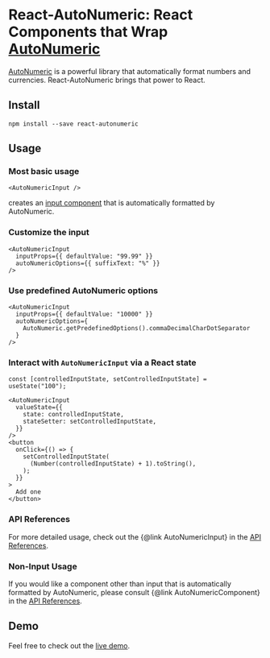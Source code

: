 # React-AutoNumeric: React Components that Wrap [AutoNumeric][]

[AutoNumeric][] is a powerful library that automatically format numbers and currencies.
React-AutoNumeric brings that power to React.

## Install

```
npm install --save react-autonumeric
```

## Usage

### Most basic usage

```tsx
<AutoNumericInput />
```

creates an [input component][] that is automatically formatted by AutoNumeric.

### Customize the input

```tsx
<AutoNumericInput
  inputProps={{ defaultValue: "99.99" }}
  autoNumericOptions={{ suffixText: "%" }}
/>
```

### Use predefined AutoNumeric options

```tsx
<AutoNumericInput
  inputProps={{ defaultValue: "10000" }}
  autoNumericOptions={
    AutoNumeric.getPredefinedOptions().commaDecimalCharDotSeparator
  }
/>
```

### Interact with `AutoNumericInput` via a React state

```tsx
const [controlledInputState, setControlledInputState] = useState("100");

<AutoNumericInput
  valueState={{
    state: controlledInputState,
    stateSetter: setControlledInputState,
  }}
/>
<button
  onClick={() => {
    setControlledInputState(
      (Number(controlledInputState) + 1).toString(),
    );
  }}
>
  Add one
</button>
```

### API References

For more detailed usage, check out the {@link AutoNumericInput} in the [API References][].

### Non-Input Usage

If you would like a component other than input that is automatically formatted by AutoNumeric,
please consult {@link AutoNumericComponent} in the [API References][].

## Demo

Feel free to check out the [live demo](https://react-autonumeric.8hob.io).

[AutoNumeric]: https://autonumeric.org/
[input component]: https://react.dev/reference/react-dom/components/input
[API References]: https://react-autonumeric.8hob.io
